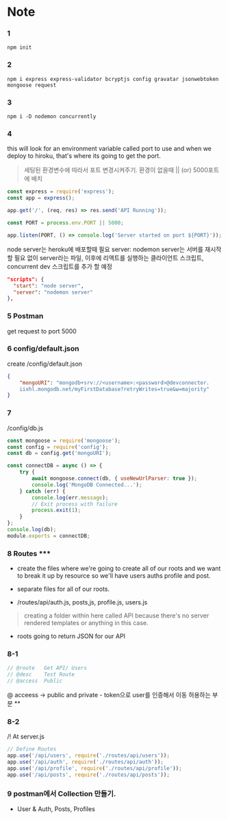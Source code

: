 # Note

### 1

```shell
npm init
```

### 2

```shell
npm i express express-validator bcryptjs config gravatar jsonwebtoken mongoose request
```

### 3

```shell
npm i -D nodemon concurrently
```

### 4

this will look for an environment variable called port to use and when we deploy to hiroku, that's where its going to get the port.

> 세팅된 환경변수에 따라서 포트 변경시켜주기. 환경이 없을때 || (or) 5000포트에 배치

```javascript
const express = require('express');
const app = express();

app.get('/', (req, res) => res.send('API Running'));

const PORT = process.env.PORT || 5000;

app.listen(PORT, () => console.log('Server started on port ${PORT}'));
```

node server는 heroku에 배포할때 필요
server: nodemon server는 서버를 재시작할 필요 없이 server라는 파일,
이후에 리액트를 실행하는 클라이언트 스크립트, concurrent dev 스크립트를 추가 할 예정

```json
"scripts": {
  "start": "node server",
  "server": "nodemon server"
},
```

### 5 Postman

get request to port 5000

### 6 config/default.json

create /config/default.json

```json
{
    "mongoURI": "mongodb+srv://<username>:<password>@devconnector.
    iixhl.mongodb.net/myFirstDatabase?retryWrites=true&w=majority"
}
```

### 7

/config/db.js

```javascript
const mongoose = require('mongoose');
const config = require('config');
const db = config.get('mongoURI');

const connectDB = async () => {
	try {
		await mongoose.connect(db, { useNewUrlParser: true });
		console.log('MongoDB Connected...');
	} catch (err) {
		console.log(err.message);
		// Exit process with failure
		process.exit(1);
	}
};
console.log(db);
module.exports = connectDB;
```

### 8 Routes \*\*\*

- create the files where we're going to create all of our roots and we want to break it up by resource so we'll have users auths profile and post.

- separate files for all of our roots.

- /routes/api/auth.js, posts,js, profile.js, users.js

> creating a folder within here called API because there's no server rendered templates or anything in this case.

- roots going to return JSON for our API

### 8-1

```javascript
// @route   Get API/ Users
// @desc    Test Route
// @access  Public
```

@ acceess -> public and private - token으로 user를 인증해서 이동 허용하는 부분 \*\*

### 8-2

/! At server.js

```javascript
// Define Routes
app.use('/api/users', require('./routes/api/users'));
app.use('/api/auth', require('./routes/api/auth'));
app.use('/api/profile', require('./routes/api/profile'));
app.use('/api/posts', require('./routes/api/posts'));
```

### 9 postman에서 Collection 만들기.

- User & Auth, Posts, Profiles

